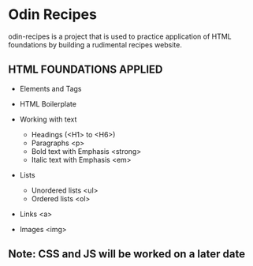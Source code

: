 # Odin Recipes
odin-recipes is a project that is used to practice application of HTML foundations by building a rudimental recipes website.  

## HTML FOUNDATIONS APPLIED
* Elements and Tags
* HTML Boilerplate
* Working with text
  * Headings (\<H1\> to \<H6\>)
  * Paragraphs \<p\>
  * Bold text with Emphasis \<strong\>
  * Italic text with Emphasis \<em\>
* Lists
  * Unordered lists \<ul\>
  * Ordered lists \<ol\>

* Links \<a\>
* Images \<img\>

## Note: CSS and JS will be worked on a later date
